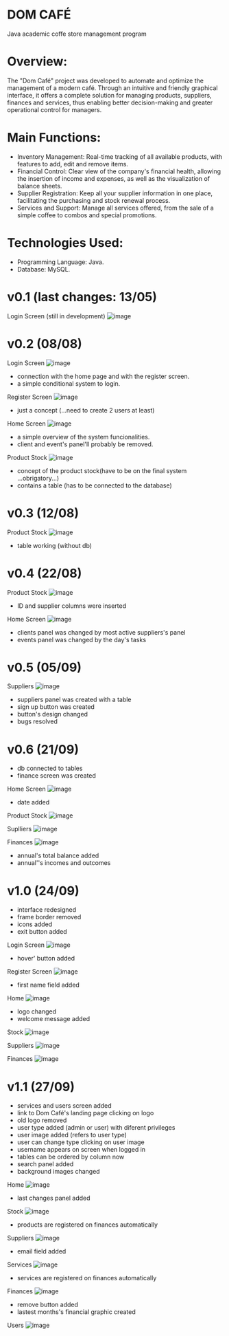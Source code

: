 # DOM CAFÉ
Java academic coffe store management program

# Overview:

The "Dom Café" project was developed to automate and optimize the management of a modern café. Through an intuitive and friendly graphical interface, it offers a complete solution for managing products, suppliers, finances and services, thus enabling better decision-making and greater operational control for managers.

# Main Functions:

- Inventory Management: Real-time tracking of all available products, with features to add, edit and remove items.
- Financial Control: Clear view of the company's financial health, allowing the insertion of income and expenses, as well as the visualization of balance sheets.
- Supplier Registration: Keep all your supplier information in one place, facilitating the purchasing and stock renewal process.
- Services and Support: Manage all services offered, from the sale of a simple coffee to combos and special promotions.

# Technologies Used:

- Programming Language: Java.
- Database: MySQL.

# v0.1 (last changes: 13/05)

Login Screen (still in development)
![image](https://github.com/GH5015/ACC-2023/assets/94612707/2e3345c7-d0d2-4539-b6eb-74351332ecad)

# v0.2 (08/08)

Login Screen 
![image](https://github.com/GH5015/ACC-2023/assets/94612707/b83c1097-7bdd-4c03-aed2-e28039ab0ef0)
- connection with the home page and with the register screen.
- a simple conditional system to login.

Register Screen
![image](https://github.com/GH5015/ACC-2023/assets/94612707/54a88ed1-9920-4f9b-b526-071de08c6e31)
- just a concept (...need to create 2 users at least)

Home Screen
![image](https://github.com/GH5015/ACC-2023/assets/94612707/a1dcc192-a76b-4e22-82bd-b3c48aa48dc7)
- a simple overview of the system funcionalities.
- client and event's panel'll probably be removed.

Product Stock
![image](https://github.com/GH5015/ACC-2023/assets/94612707/9a383416-d0f1-4dee-bec0-8339be79a355)
- concept of the product stock(have to be on the final system ...obrigatory...)
- contains a table (has to be connected to the database)

# v0.3 (12/08)

Product Stock
![image](https://github.com/GH5015/ACC-2023/assets/94612707/60664b39-7fa7-4750-a5b4-225b8211a70a)
- table working (without db)

# v0.4 (22/08)

Product Stock
![image](https://github.com/GH5015/ACC-2023/assets/94612707/20cb3bff-acb6-4e02-b78e-3a3caab63aaf)
- ID and supplier columns were inserted

Home Screen
![image](https://github.com/GH5015/ACC-2023/assets/94612707/232114b4-852a-4cd6-8f37-71c2f0c79627)
- clients panel was changed by most active suppliers's panel
- events panel was changed by the day's tasks

# v0.5 (05/09)

Suppliers
![image](https://github.com/GH5015/ACC-2023/assets/94612707/ad825fb8-520f-4dd4-8f15-ca2b0368c7d4)
- suppliers panel was created with a table
- sign up button was created
- button's design changed
- bugs resolved

# v0.6 (21/09)

- db connected to tables
- finance screen was created

Home Screen
![image](https://github.com/GH5015/ACC-2023/assets/94612707/76a0a67a-91fc-41f2-8054-35abc8136886)

- date added

Product Stock
![image](https://github.com/GH5015/ACC-2023/assets/94612707/8e855483-f6e4-4afa-a297-130facd2355c)

Suplliers
![image](https://github.com/GH5015/ACC-2023/assets/94612707/d2a845cb-592b-4e2b-9d89-d9a53da1ee57)

Finances
![image](https://github.com/GH5015/ACC-2023/assets/94612707/bfb4a899-4ecc-4aca-acf6-aac94a06744e)
- annual's total balance added
- annual''s incomes and outcomes

# v1.0 (24/09)
- interface redesigned
- frame border removed
- icons added
- exit button added

Login Screen
![image](https://github.com/GH5015/ACC-2023/assets/94612707/1192419f-6d54-4daf-b0f6-fd639a8709c0)
- hover' button added

Register Screen
![image](https://github.com/GH5015/ACC-2023/assets/94612707/6cc97dc4-528c-4986-89d5-c002f5b3dfcb)
- first name field added

Home 
![image](https://github.com/GH5015/ACC-2023/assets/94612707/17f8bb07-35fc-4c87-b42e-4385554ac858)
- logo changed
- welcome message added

Stock
![image](https://github.com/GH5015/ACC-2023/assets/94612707/7fb1e788-4529-4cbe-91a7-ccf48d5f174d)

Suppliers
![image](https://github.com/GH5015/ACC-2023/assets/94612707/6d4f06a0-6967-48f5-8d5e-a069a03b9717)

Finances
![image](https://github.com/GH5015/ACC-2023/assets/94612707/8382a121-41d3-454e-9bba-ad6a1e900040)

# v1.1 (27/09)

- services and users screen added
- link to Dom Café's landing page clicking on logo
- old logo removed
- user type added (admin or user) with diferent privileges
- user image added (refers to user type)
- user can change type clicking on user image
- username appears on screen when logged in
- tables can be ordered by column now
- search panel added
- background images changed

Home
![image](https://github.com/GH5015/ACC-2023/assets/94612707/130f45a1-b495-49d5-8c41-af29d97ce759)
- last changes panel added

Stock
![image](https://github.com/GH5015/ACC-2023/assets/94612707/37feef57-4ce0-4f0e-9a5c-19d5650ce347)
- products are registered on finances automatically

Suppliers
![image](https://github.com/GH5015/ACC-2023/assets/94612707/262d5892-0268-4528-b315-34b03b421298)
- email field added

Services
![image](https://github.com/GH5015/ACC-2023/assets/94612707/2b70f970-37d9-4e40-b125-54b7e35e5fb7)
- services are registered on finances automatically

Finances 
![image](https://github.com/GH5015/ACC-2023/assets/94612707/c856431f-971b-4769-b88f-8afc22dd5350)
- remove button added
- lastest months's financial graphic created

Users
![image](https://github.com/GH5015/ACC-2023/assets/94612707/5fe24dac-9f23-4cf9-88b7-e6e2863816f4)


















